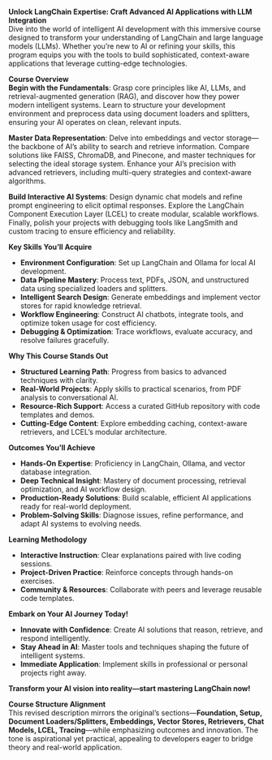 **Unlock LangChain Expertise: Craft Advanced AI Applications with LLM Integration**  
Dive into the world of intelligent AI development with this immersive course designed to transform your understanding of LangChain and large language models (LLMs). Whether you’re new to AI or refining your skills, this program equips you with the tools to build sophisticated, context-aware applications that leverage cutting-edge technologies.

**Course Overview**  
**Begin with the Fundamentals**: Grasp core principles like AI, LLMs, and retrieval-augmented generation (RAG), and discover how they power modern intelligent systems. Learn to structure your development environment and preprocess data using document loaders and splitters, ensuring your AI operates on clean, relevant inputs.

**Master Data Representation**: Delve into embeddings and vector storage—the backbone of AI’s ability to search and retrieve information. Compare solutions like FAISS, ChromaDB, and Pinecone, and master techniques for selecting the ideal storage system. Enhance your AI’s precision with advanced retrievers, including multi-query strategies and context-aware algorithms.

**Build Interactive AI Systems**: Design dynamic chat models and refine prompt engineering to elicit optimal responses. Explore the LangChain Component Execution Layer (LCEL) to create modular, scalable workflows. Finally, polish your projects with debugging tools like LangSmith and custom tracing to ensure efficiency and reliability.

**Key Skills You’ll Acquire**

- **Environment Configuration**: Set up LangChain and Ollama for local AI development.
- **Data Pipeline Mastery**: Process text, PDFs, JSON, and unstructured data using specialized loaders and splitters.
- **Intelligent Search Design**: Generate embeddings and implement vector stores for rapid knowledge retrieval.
- **Workflow Engineering**: Construct AI chatbots, integrate tools, and optimize token usage for cost efficiency.
- **Debugging & Optimization**: Trace workflows, evaluate accuracy, and resolve failures gracefully.

**Why This Course Stands Out**

- **Structured Learning Path**: Progress from basics to advanced techniques with clarity.
- **Real-World Projects**: Apply skills to practical scenarios, from PDF analysis to conversational AI.
- **Resource-Rich Support**: Access a curated GitHub repository with code templates and demos.
- **Cutting-Edge Content**: Explore embedding caching, context-aware retrievers, and LCEL’s modular architecture.

**Outcomes You’ll Achieve**

- **Hands-On Expertise**: Proficiency in LangChain, Ollama, and vector database integration.
- **Deep Technical Insight**: Mastery of document processing, retrieval optimization, and AI workflow design.
- **Production-Ready Solutions**: Build scalable, efficient AI applications ready for real-world deployment.
- **Problem-Solving Skills**: Diagnose issues, refine performance, and adapt AI systems to evolving needs.

**Learning Methodology**

- **Interactive Instruction**: Clear explanations paired with live coding sessions.
- **Project-Driven Practice**: Reinforce concepts through hands-on exercises.
- **Community & Resources**: Collaborate with peers and leverage reusable code templates.

**Embark on Your AI Journey Today!**

- **Innovate with Confidence**: Create AI solutions that reason, retrieve, and respond intelligently.
- **Stay Ahead in AI**: Master tools and techniques shaping the future of intelligent systems.
- **Immediate Application**: Implement skills in professional or personal projects right away.

**Transform your AI vision into reality—start mastering LangChain now!**

**Course Structure Alignment**  
This revised description mirrors the original’s sections—**Foundation, Setup, Document Loaders/Splitters, Embeddings, Vector Stores, Retrievers, Chat Models, LCEL, Tracing**—while emphasizing outcomes and innovation. The tone is aspirational yet practical, appealing to developers eager to bridge theory and real-world application.
